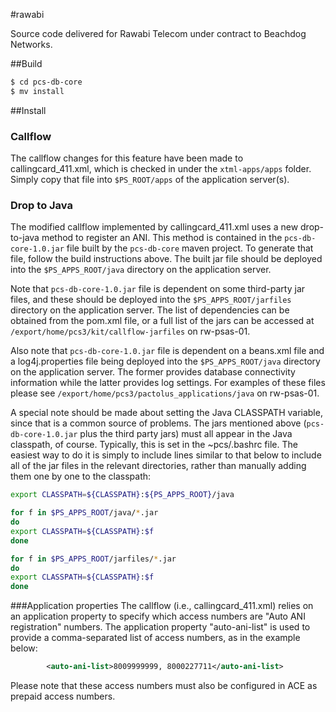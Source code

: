 #rawabi

Source code delivered for Rawabi Telecom under contract to Beachdog Networks.

##Build

```bash
$ cd pcs-db-core
$ mv install
```

##Install

### Callflow
The callflow changes for this feature have been made to callingcard_411.xml, which is checked in under the `xtml-apps/apps` folder.  Simply copy that file into `$PS_ROOT/apps` of the application server(s).  

### Drop to Java

The modified callflow implemented by callingcard_411.xml uses a new drop-to-java method to register an ANI.  This method is contained in the `pcs-db-core-1.0.jar` file built by the `pcs-db-core` maven project. 
To generate that file, follow the build instructions above.  The built jar file should be deployed into the `$PS_APPS_ROOT/java` directory on the application server.

Note that `pcs-db-core-1.0.jar` file is dependent on some third-party jar files, and these should be deployed into the `$PS_APPS_ROOT/jarfiles` directory on the application server.  The list of dependencies can be obtained from the pom.xml file, or a full list of the jars can be accessed at `/export/home/pcs3/kit/callflow-jarfiles` on rw-psas-01.

Also note that `pcs-db-core-1.0.jar` file is dependent on a beans.xml file and a log4j.properties file being deployed into the `$PS_APPS_ROOT/java` directory on the application server.  The former provides database connectivity information while the latter provides log settings.  For examples of these files please see `/export/home/pcs3/pactolus_applications/java` on rw-psas-01.

A special note should be made about setting the Java CLASSPATH variable, since that is a common source of problems.  The jars mentioned above (`pcs-db-core-1.0.jar` plus the third party jars) must all appear in the Java classpath, of course.  Typically, this is set in the ~pcs/.bashrc file.  The easiest way to do it is simply to include lines similar to that below to include all of the jar files in the relevant directories, rather than manually adding them one by one to the classpath:

```bash
export CLASSPATH=${CLASSPATH}:${PS_APPS_ROOT}/java

for f in $PS_APPS_ROOT/java/*.jar
do
export CLASSPATH=${CLASSPATH}:$f
done

for f in $PS_APPS_ROOT/jarfiles/*.jar
do
export CLASSPATH=${CLASSPATH}:$f
done
```
###Application properties
The callflow (i.e., callingcard_411.xml) relies on an application property to specify which access numbers are "Auto ANI registration" numbers.  The application property "auto-ani-list" is used to provide a comma-separated list of access numbers, as in the example below:

```xml
        <auto-ani-list>8009999999, 8000227711</auto-ani-list>
```

Please note that these access numbers must also be configured in ACE as prepaid access numbers. 




